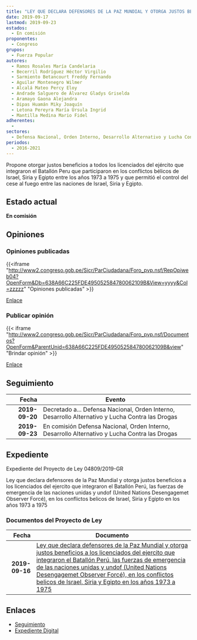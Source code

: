 ```yaml
---
title: "LEY QUE DECLARA DEFENSORES DE LA PAZ MUNDIAL Y OTORGA JUSTOS BENEFICIOS A LOS LICENCIADOS DEL EJÉRCITO QUE INTEGRARON EL BATALLÓN PERÚ, LAS FUERZAS DE EMERGENCIAS DE LAS NACIONES UNIDAS Y UNDOF (UNITED NATIONS DESENGAGAMET OBSERVER FORCÉ), EN LOS CONFLICTOS BÉLICOS DE ISRAEL, SIRIA Y EGIPTO EN LOS AÑOS 1973 A 1975"
date: 2019-09-17
lastmod: 2019-09-23
estados: 
  - En comisión
proponentes: 
  - Congreso
grupos: 
  - Fuerza Popular
autores: 
  - Ramos Rosales María Candelaria
  - Becerril Rodríguez Héctor Virgilio
  - Sarmiento Betancourt Freddy Fernando
  - Aguilar Montenegro Wilmer
  - Alcalá Mateo Percy Eloy
  - Andrade Salguero de Álvarez Gladys Griselda
  - Aramayo Gaona Alejandra
  - Dipas Huamán Miky Joaquín
  - Letona Pereyra María Úrsula Ingrid
  - Mantilla Medina Mario Fidel
adherentes: 
  - 
sectores: 
  - Defensa Nacional, Orden Interno, Desarrollo Alternativo y Lucha Contra las Drogas
periodos: 
  - 2016-2021
---
```


Propone otorgar justos beneficios a todos los licenciados del ejército que integraron el Batallón Peru que participaron en los conflictos bélicos de Israel, Siria y Egipto entre los años 1973 a 1975 y que permitió el control del cese al fuego entre las naciones de Israel, Siria y Egipto.


## Estado actual

**En comisión**

## Opiniones

### Opiniones publicadas

{{<iframe "http://www2.congreso.gob.pe/Sicr/ParCiudadana/Foro_pvp.nsf/RepOpiweb04?OpenForm&Db=638A66C225FDE495052584780062109B&View=yyyy&Col=zzzzz" "Opiniones publicadas" >}}

[Enlace](http://www2.congreso.gob.pe/Sicr/ParCiudadana/Foro_pvp.nsf/RepOpiweb04?OpenForm&Db=638A66C225FDE495052584780062109B&View=yyyy&Col=zzzzz)
### Publicar opinión

{{< iframe "http://www2.congreso.gob.pe/Sicr/ParCiudadana/Foro_pvp.nsf/Documentos?OpenForm&ParentUnid=638A66C225FDE495052584780062109B&view" "Brindar opinión" >}}

[Enlace](http://www2.congreso.gob.pe/Sicr/ParCiudadana/Foro_pvp.nsf/Documentos?OpenForm&ParentUnid=638A66C225FDE495052584780062109B&view)

## Seguimiento

| Fecha | Evento |
|------:|--------|
| **2019-09-20** | Decretado a... Defensa Nacional, Orden Interno, Desarrollo Alternativo y Lucha Contra las Drogas|
| **2019-09-23** | En comisión Defensa Nacional, Orden Interno, Desarrollo Alternativo y Lucha Contra las Drogas|


## Expediente

Expediente del Proyecto de Ley 04809/2019-GR

Ley que declara defensores de la Paz Mundial y otorga justos beneficios a los licenciados del ejercito que integraron el Batallón Perú, las fuerzas de emergencia de las naciones unidas y undof (United Nations Desengagemet Observer Forcé), en los conflictos belicos de Israel, Siria y Egipto en los años 1973 a 1975


### Documentos del Proyecto de Ley

| Fecha | Documento |
|------:|--------|
| **2019-09-16** | [Ley que declara defensores de la Paz Mundial y otorga justos beneficios a los licenciados del ejercito que integraron el Batallón Perú, las fuerzas de emergencia de las naciones unidas y undof (United Nations Desengagemet Observer Forcé), en los conflictos belicos de Israel, Siria y Egipto en los años 1973 a 1975](http://www.leyes.congreso.gob.pe/Documentos/2016_2021/Proyectos_de_Ley_y_de_Resoluciones_Legislativas/PL0480920190916.pdf) |

## Enlaces 

- [Seguimiento](http://www2.congreso.gob.pe/Sicr/TraDocEstProc/CLProLey2016.nsf/f7fff46988ca05b1052578e100829cc7/853f40b92d12738405258478005cbe93?OpenDocument)
- [Expediente Digital](http://www2.congreso.gob.pe/Sicr/TraDocEstProc/CLProLey2016.nsf/f7fff46988ca05b1052578e100829cc7/853f40b92d12738405258478005cbe93?OpenDocument&Click=05257FB7005EB655.eb71d0cf91d8294e05256cdf006b5706/$Body/0.1C6C)

